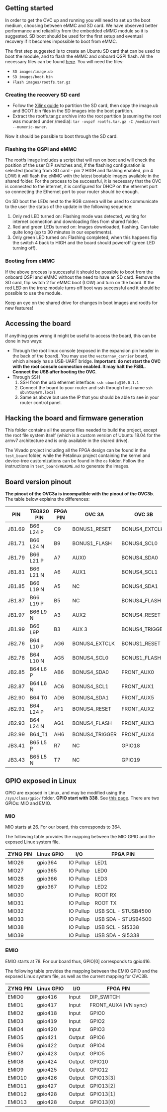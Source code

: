 ## Getting started
In order to get the OVC up and running you will need to set up the boot medium, choosing between eMMC and SD card. We have observed better performance and reliability from the embedded eMMC module so it is suggested. SD boot should be used for the first setup and eventual recovery if it becomes impossible to boot from eMMC.

The first step suggested is to create an Ubuntu SD card that can be used to boot the module, and to flash the eMMC and onboard QSPI flash.
All the necessary files can be found [here](https://drive.google.com/drive/u/0/folders/1-6HdKNJr4VVOgUUyit0nssR-HQKv6Tt5). You will need the files:
- `SD images/image.ub`
- `SD images/boot.bin`
- `Flash images/rootfs.tar.gz`

### Creating the recovery SD card
* Follow the [Xilinx guide](https://xilinx-wiki.atlassian.net/wiki/spaces/A/pages/18841655/Prepare+Boot+Medium) to partition the SD card, then copy the image.ub and BOOT.bin files in the SD images into the boot partition.
* Extract the rootfs.tar.gz archive into the root partition (assuming the root was mounted under /media):
`tar -xvpzf rootfs.tar.gz -C /media/root --numeric-owner`.

Now it should be possible to boot through the SD card.

### Flashing the QSPI and eMMC
The rootfs image includes a script that will run on boot and will check the position of the user DIP switches and, if the flashing configuration is selected (booting from SD card - pin 2 HIGH and flashing enabled, pin 4 LOW) it will flash the eMMC with the latest bootable images available in the shared folder.
For the process to be successful, it is necessary that the OVC is connected to the internet, it is configured for DHCP on the ethernet port so connecting the Ethernet port to your router should be enough.

On SD boot the LEDs next to the RGB camera will be used to communicate to the user the status of the update in the following sequence:
1. Only red LED turned on: Flashing mode was detected, waiting for internet connection and downloading files from shared folder.
2. Red and green LEDs turned on: Images downloaded, flashing. Can take quite long (up to 30 minutes in our experiments).
3. Only green LED turned on: Flashing completed, when this happens flip the switch 4 back to HIGH and the board should poweroff (green LED turning off).

### Booting from eMMC
If the above process is successful it should be possible to boot from the onboard QSPI and eMMC without the need to have an SD card. Remove the SD card, flip switch 2 for eMMC boot (LOW) and turn on the board.
If the red LED on the trenz module turns off boot was successful and it should be possible to use the module.

Keep an eye on the shared drive for changes in boot images and rootfs for new features!

## Accessing the board
If anything goes wrong it might be useful to access the board, this can be done in two ways: 
 - Through the root linux console (exposed in the expansion pin header in the back of the board). You may use the `vectornav_carrier` board, which already has a USB-UART bridge.
 **Important: do not start the OVC with the root console connection enabled. It may halt the FSBL. Connect the USB after booting the OVC**.
 - Through SSH
   1. SSH from the usb ethernet interface: `ssh ubuntu@10.0.1.1`
   2. Connect the board to your router and ssh through host name `ssh ubuntu@arm.local`
   3. Same as above but use the IP that you should be able to see in your router control panel.

## Hacking the board and firmware generation
This folder contains all the source files needed to build the project, except the root file system itself (which is a custom version of Ubuntu 18.04 for the armv7 architecture and is only available in the shared drive).

The Vivado project including all the FPGA design can be found in the `test_board` folder, while the Petalinux project containing the kernel and device-tree customizations can be found in the `os` folder. Follow the instructions in `test_board/README.md` to generate the images.

## Board version pinout
**The pinout of the OVC3a is incompatible with the pinout of the OVC3b**. The
table below explains the differences:

|PIN   |TE0820 PIN|FPGA PIN|OVC 3A        |OVC 3B        |
|------|----------|--------|--------------|--------------|
|JB1.69|B66 L24 P |C9      |BONUS1_RESET  |BONUS4_EXTCLK |
|JB1.71|B66 L24 N |B9      |BONUS1_FLASH  |BONUS4_SCL0   |
|JB1.79|B66 L21 P |A7      |AUX0          |BONUS4_SDA0   |
|JB1.81|B66 L21 N |A6      |AUX1          |BONUS4_SCL1   |
|JB1.85|B66 L19 N |A5      |NC            |BONUS4_SDA1   |
|JB1.87|B66 L19 P |B5      |NC            |BONUS4_FLASH  |
|JB1.97|B66 L9 N  |A3      |AUX2          |BONUS4_RESET  |
|JB1.99|B66 L9P   |B3      |AUX 3         |BONUS4_TRIGGER|
|JB2.76|B64 L10 P |AG6     |BONUS4_EXTCLK |BONUS1_RESET  |
|JB2.78|B64 L10 N |AG5     |BONUS4_SCL0   |BONUS1_FLASH  |
|JB2.85|B64 L6 P  |AB6     |BONUS4_SDA0   |FRONT_AUX0    |
|JB2.87|B64 L6 N  |AC6     |BONUS4_SCL1   |FRONT_AUX1    |
|JB2.90|B64 T0    |AD6     |BONUS4_SDA1   |FRONT_AUX5    |
|JB2.91|B64 L24 P |AF1     |BONUS4_RESET  |FRONT_AUX2    |
|JB2.93|B64 L24 N |AG1     |BONUS4_FLASH  |FRONT_AUX3    |
|JB2.99|B64_T1    |AH6     |BONUS4_TRIGGER|FRONT_AUX4    |
|JB3.41|B65 L5 P  |R7      |NC            |GPIO18        |
|JB3.43|B65 L5 N  |T7      |NC            |GPIO19        |

## GPIO exposed in Linux
GPIO are exposed in Linux, and may be modified using the `/sys/class/gpio/`
folder. **GPIO start with 338**. See [this
page](https://xilinx-wiki.atlassian.net/wiki/spaces/A/pages/18842398/Linux+GPIO+Driver). 
There are two GPIOs: MIO and EMIO.

### MIO
MIO starts at 26. For our board, this corresponds to 364.

The following table provides the mapping between the MIO GPIO and the exposed
Linux system file.

|ZYNQ PIN|Linux GPIO|I/O       |FPGA PIN             |
|--------|----------|----------|---------------------|
|MIO26   |gpio364   |IO Pullup |LED1                 |
|MIO27   |gpio365   |IO Pullup |LED0                 |
|MIO28   |gpio366   |IO Pullup |LED3                 |
|MIO29   |gpio367   |IO Pullup |LED2                 |
|MIO30   |          |IO Pullup |ROOT RX              |
|MIO31   |          |IO Pullup |ROOT TX              |
|MIO32   |          |IO Pullup |USB SCL - STUSB4500  |
|MIO33   |          |IO Pullup |USB SDA - STUSB4500  |
|MIO38   |          |IO Pullup |USB SCL - SI5338     |
|MIO39   |          |IO Pullup |USB SDA - SI5338     |

### EMIO
EMIO starts at 78. For our board thus, GPIO[0] corresponds to gpio416.

The following table provides the mapping between the EMIO GPIO and the exposed
Linux system file, as well as the current mapping for OVC3B.

|ZYNQ PIN|Linux GPIO|I/O     |FPGA PIN             |
|--------|----------|--------|---------------------|
|EMIO0   |gpio416   |Input   |DIP_SWITCH           |
|EMIO1   |gpio417   |Input   |FRONT_AUX4 (VN sync) |
|EMIO2   |gpio418   |Input   |GPIO0                |
|EMIO3   |gpio419   |Input   |GPIO2                |
|EMIO4   |gpio420   |Input   |GPIO3                |
|EMIO5   |gpio421   |Output  |GPIO6                |
|EMIO6   |gpio422   |Output  |GPIO4                |
|EMIO7   |gpio423   |Output  |GPIO5                |
|EMIO8   |gpio424   |Output  |GPIO10               |
|EMIO9   |gpio425   |Output  |GPIO12               |
|EMIO10  |gpio426   |Output  |GPIO13[3]            |
|EMIO11  |gpio427   |Output  |GPIO13[2]            |
|EMIO12  |gpio428   |Output  |GPIO13[1]            |
|EMIO13  |gpio428   |Output  |GPIO13[0]            |
